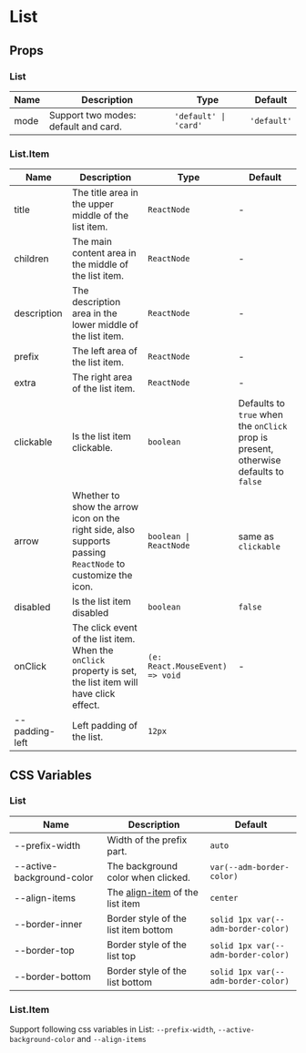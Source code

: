 # List

<code src="./demos/demo1.tsx"></code>

## Props

### List

| Name | Description                          | Type                  | Default     |
| ---- | ------------------------------------ | --------------------- | ----------- |
| mode | Support two modes: default and card. | `'default' \| 'card'` | `'default'` |

### List.Item

| Name           | Description                                                                                                 | Type                            | Default                                                                              |
| -------------- | ----------------------------------------------------------------------------------------------------------- | ------------------------------- | ------------------------------------------------------------------------------------ |
| title          | The title area in the upper middle of the list item.                                                        | `ReactNode`                     | -                                                                                    |
| children       | The main content area in the middle of the list item.                                                       | `ReactNode`                     | -                                                                                    |
| description    | The description area in the lower middle of the list item.                                                  | `ReactNode`                     | -                                                                                    |
| prefix         | The left area of the list item.                                                                             | `ReactNode`                     | -                                                                                    |
| extra          | The right area of the list item.                                                                            | `ReactNode`                     | -                                                                                    |
| clickable      | Is the list item clickable.                                                                                 | `boolean`                       | Defaults to `true` when the `onClick` prop is present, otherwise defaults to `false` |
| arrow          | Whether to show the arrow icon on the right side, also supports passing `ReactNode` to customize the icon.  | `boolean \| ReactNode`          | same as `clickable`                                                                  |
| disabled       | Is the list item disabled                                                                                   | `boolean`                       | `false`                                                                              |
| onClick        | The click event of the list item. When the `onClick` property is set, the list item will have click effect. | `(e: React.MouseEvent) => void` | -                                                                                    |
| --padding-left | Left padding of the list.                                                                                   | `12px`                          |

## CSS Variables

### List

| Name                      | Description                                                                                     | Default                             |
| ------------------------- | ----------------------------------------------------------------------------------------------- | ----------------------------------- |
| --prefix-width            | Width of the prefix part.                                                                       | `auto`                              |
| --active-background-color | The background color when clicked.                                                              | `var(--adm-border-color)`           |
| --align-items             | The [align-item](https://developer.mozilla.org/en-US/docs/Web/CSS/align-items) of the list item | `center`                            |
| --border-inner            | Border style of the list item bottom                                                            | `solid 1px var(--adm-border-color)` |
| --border-top              | Border style of the list top                                                                    | `solid 1px var(--adm-border-color)` |
| --border-bottom           | Border style of the list bottom                                                                 | `solid 1px var(--adm-border-color)` |

### List.Item

Support following css variables in List: `--prefix-width`, `--active-background-color` and `--align-items`
